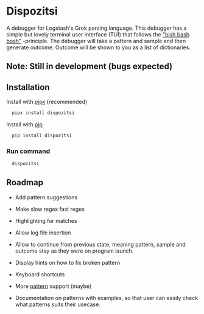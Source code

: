 
# Dispozitsi

A debugger for Logstash's Grok parsing language. This debugger has a simple but lovely terminal user interface (TUI) that follows the ["bish bash bosh"](https://en.wiktionary.org/wiki/bish_bash_bosh) -principle. The debugger will take a pattern and sample and then generate outcome. Outcome will be shown to you as a list of dictionaries.

## Note: Still in development (bugs expected)
## Installation

Install with [pipx](https://github.com/pypa/pipx) (recommended)

```bash
  pipx install dispozitsi
```

Install with [pip](https://pip.pypa.io/en/stable/installation/)

```bash
  pip install dispozitsi
```

### Run command

```bash
  dispozitsi
```
## Roadmap

- Add pattern suggestions

- Make slow regex fast regex

- Highlighting for matches

- Allow log file insertion

- Allow to continue from previous state, meaning pattern, sample and outcome stay as they were on program launch.

- Display hints on how to fix broken pattern

- Keyboard shortcuts

- More [pattern](https://github.com/logstash-plugins/logstash-patterns-core/tree/main/patterns/ecs-v1) support (maybe)

- Documentation on patterns with examples, so that user can easily check what patterns suits their usecase.
